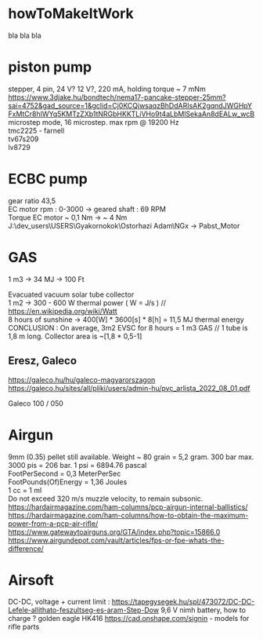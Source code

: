 # howToMakeItWork
bla bla bla

# piston pump
  stepper, 4 pin, 24 V? 12 V?, 220 mA, holding torque ~ 7 mNm
  https://www.3djake.hu/bondtech/nema17-pancake-stepper-25mm?sai=4752&gad_source=1&gclid=Cj0KCQjwsaqzBhDdARIsAK2gqndJWGHpYFxMtCr8hIWYq5KMTzZXb1tNRGbHKKTLiVHo9t4aLbMlSekaAn8dEALw_wcB
  microstep mode, 16 microstep. max rpm @ 19200 Hz    
  tmc2225 - farnell  
  tv67s209  
  lv8729  

 
# ECBC pump
  gear ratio 43,5  
  EC motor rpm : 0-3000 -> geared shaft : 69 RPM  
  Torque EC motor ~ 0,1 Nm -> ~ 4 Nm  
    J:\dev_users\USERS\Gyakornokok\Ostorhazi Adam\NGx -> Pabst_Motor  
   
# GAS
  1 m3 -> 34 MJ -> 100 Ft
 
Evacuated vacuum solar tube collector  
  1 m2 -> 300 - 600 W thermal power ( W = J/s ) // https://en.wikipedia.org/wiki/Watt  
  8 hours of sunshine -> 400[W] * 3600[s] * 8[h] = 11,5 MJ thermal energy  
  CONCLUSION : On average, 3m2 EVSC for 8 hours = 1 m3 GAS // 1 tube is 1,8 m long. Collector area is ~[1,8 * 0,5-1]  
 
 ## Eresz, Galeco
  https://galeco.hu/hu/galeco-magyarorszagon  
  https://galeco.hu/sites/all/pliki/users/admin-hu/pvc_arlista_2022_08_01.pdf  
 
  Galeco 100 / 050
 
# Airgun
9mm (0.35) pellet still available. Weight ~ 80 grain = 5,2 gram. 300 bar max. 3000 pis = 206 bar. 1 psi = 6894.76 pascal  
FootPerSecond = 0,3 MeterPerSec  
FootPounds(Of)Energy = 1,36 Joules  
1 cc = 1 ml  
Do not exceed 320 m/s muzzle velocity, to remain subsonic.  
https://hardairmagazine.com/ham-columns/pcp-airgun-internal-ballistics/  
https://hardairmagazine.com/ham-columns/how-to-obtain-the-maximum-power-from-a-pcp-air-rifle/
https://www.gatewaytoairguns.org/GTA/index.php?topic=15866.0  
https://www.airgundepot.com/vault/articles/fps-or-fpe-whats-the-difference/

# Airsoft
DC-DC, voltage + current limit : https://tapegysegek.hu/spl/473072/DC-DC-Lefele-allithato-feszultseg-es-aram-Step-Dow
9,6 V nimh battery, how to charge ?
golden eagle HK416
https://cad.onshape.com/signin - models for rifle parts

